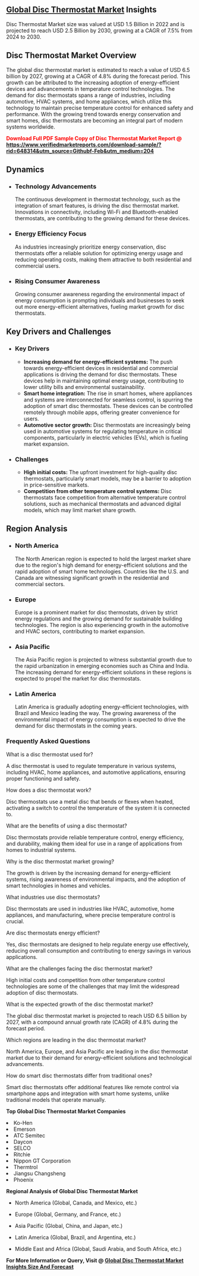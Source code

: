 <h2><a href="https://www.verifiedmarketreports.com/download-sample/?rid=648314&amp;utm_source=Githubf&amp;utm_medium=204" target="_blank">Global Disc Thermostat Market</a> Insights</h2><p>Disc Thermostat Market size was valued at USD 1.5 Billion in 2022 and is projected to reach USD 2.5 Billion by 2030, growing at a CAGR of 7.5% from 2024 to 2030.</p><p> <!DOCTYPE html> <html lang="en"> <head> <meta charset="UTF-8"> <meta name="viewport" content="width=device-width, initial-scale=1.0"> <title>Disc Thermostat Market Overview and Dynamics</title> <meta name="description" content="Detailed insights on Disc Thermostat market size, drivers, challenges, and regional analysis. Explore the market value and key trends in the industry."> </head> <body> <h2>Disc Thermostat Market Overview</h2> <p>The global disc thermostat market is estimated to reach a value of USD 6.5 billion by 2027, growing at a CAGR of 4.8% during the forecast period. This growth can be attributed to the increasing adoption of energy-efficient devices and advancements in temperature control technologies. The demand for disc thermostats spans a range of industries, including automotive, HVAC systems, and home appliances, which utilize this technology to maintain precise temperature control for enhanced safety and performance. With the growing trend towards energy conservation and smart homes, disc thermostats are becoming an integral part of modern systems worldwide.</p> <p><strong><p><span class=""><span style="color: #ff0000;"><strong>Download Full PDF Sample Copy of Disc Thermostat Market Report</strong> @ </span><a href="https://www.verifiedmarketreports.com/download-sample/?rid=648314&amp;utm_source=Githubf-Feb&amp;utm_medium=204" target="_blank">https://www.verifiedmarketreports.com/download-sample/?rid=648314&amp;utm_source=Githubf-Feb&amp;utm_medium=204</a></span></p></strong></p> <h2>Dynamics</h2> <ul> <li><h3>Technology Advancements</h3> The continuous development in thermostat technology, such as the integration of smart features, is driving the disc thermostat market. Innovations in connectivity, including Wi-Fi and Bluetooth-enabled thermostats, are contributing to the growing demand for these devices. </li> <li><h3>Energy Efficiency Focus</h3> As industries increasingly prioritize energy conservation, disc thermostats offer a reliable solution for optimizing energy usage and reducing operating costs, making them attractive to both residential and commercial users. </li> <li><h3>Rising Consumer Awareness</h3> Growing consumer awareness regarding the environmental impact of energy consumption is prompting individuals and businesses to seek out more energy-efficient alternatives, fueling market growth for disc thermostats. </li> </ul> <h2>Key Drivers and Challenges</h2> <ul> <li><h3>Key Drivers</h3> <ul> <li><strong>Increasing demand for energy-efficient systems:</strong> The push towards energy-efficient devices in residential and commercial applications is driving the demand for disc thermostats. These devices help in maintaining optimal energy usage, contributing to lower utility bills and environmental sustainability.</li> <li><strong>Smart home integration:</strong> The rise in smart homes, where appliances and systems are interconnected for seamless control, is spurring the adoption of smart disc thermostats. These devices can be controlled remotely through mobile apps, offering greater convenience for users.</li> <li><strong>Automotive sector growth:</strong> Disc thermostats are increasingly being used in automotive systems for regulating temperature in critical components, particularly in electric vehicles (EVs), which is fueling market expansion.</li> </ul> </li> <li><h3>Challenges</h3> <ul> <li><strong>High initial costs:</strong> The upfront investment for high-quality disc thermostats, particularly smart models, may be a barrier to adoption in price-sensitive markets.</li> <li><strong>Competition from other temperature control systems:</strong> Disc thermostats face competition from alternative temperature control solutions, such as mechanical thermostats and advanced digital models, which may limit market share growth.</li> </ul> </li> </ul> <h2>Region Analysis</h2> <ul> <li><h3>North America</h3> The North American region is expected to hold the largest market share due to the region's high demand for energy-efficient solutions and the rapid adoption of smart home technologies. Countries like the U.S. and Canada are witnessing significant growth in the residential and commercial sectors. </li> <li><h3>Europe</h3> Europe is a prominent market for disc thermostats, driven by strict energy regulations and the growing demand for sustainable building technologies. The region is also experiencing growth in the automotive and HVAC sectors, contributing to market expansion. </li> <li><h3>Asia Pacific</h3> The Asia Pacific region is projected to witness substantial growth due to the rapid urbanization in emerging economies such as China and India. The increasing demand for energy-efficient solutions in these regions is expected to propel the market for disc thermostats. </li> <li><h3>Latin America</h3> Latin America is gradually adopting energy-efficient technologies, with Brazil and Mexico leading the way. The growing awareness of the environmental impact of energy consumption is expected to drive the demand for disc thermostats in the coming years. </li> </ul> <h3>Frequently Asked Questions</h3> <p>What is a disc thermostat used for?</p> <p>A disc thermostat is used to regulate temperature in various systems, including HVAC, home appliances, and automotive applications, ensuring proper functioning and safety.</p> <p>How does a disc thermostat work?</p> <p>Disc thermostats use a metal disc that bends or flexes when heated, activating a switch to control the temperature of the system it is connected to.</p> <p>What are the benefits of using a disc thermostat?</p> <p>Disc thermostats provide reliable temperature control, energy efficiency, and durability, making them ideal for use in a range of applications from homes to industrial systems.</p> <p>Why is the disc thermostat market growing?</p> <p>The growth is driven by the increasing demand for energy-efficient systems, rising awareness of environmental impacts, and the adoption of smart technologies in homes and vehicles.</p> <p>What industries use disc thermostats?</p> <p>Disc thermostats are used in industries like HVAC, automotive, home appliances, and manufacturing, where precise temperature control is crucial.</p> <p>Are disc thermostats energy efficient?</p> <p>Yes, disc thermostats are designed to help regulate energy use effectively, reducing overall consumption and contributing to energy savings in various applications.</p> <p>What are the challenges facing the disc thermostat market?</p> <p>High initial costs and competition from other temperature control technologies are some of the challenges that may limit the widespread adoption of disc thermostats.</p> <p>What is the expected growth of the disc thermostat market?</p> <p>The global disc thermostat market is projected to reach USD 6.5 billion by 2027, with a compound annual growth rate (CAGR) of 4.8% during the forecast period.</p> <p>Which regions are leading in the disc thermostat market?</p> <p>North America, Europe, and Asia Pacific are leading in the disc thermostat market due to their demand for energy-efficient solutions and technological advancements.</p> <p>How do smart disc thermostats differ from traditional ones?</p> <p>Smart disc thermostats offer additional features like remote control via smartphone apps and integration with smart home systems, unlike traditional models that operate manually.</p> </body> </html> </p><p><strong>Top Global Disc Thermostat Market Companies</strong></p><div data-test-id=""><p><li>Ko-Hen</li><li> Emerson</li><li> ATC Semitec</li><li> Daycon</li><li> SELCO</li><li> Ritchie</li><li> Nippon GT Corporation</li><li> Thermtrol</li><li> Jiangsu Changsheng</li><li> Phoenix</li></p><div><strong>Regional Analysis of&nbsp;Global Disc Thermostat Market</strong></div><ul><li dir="ltr"><p dir="ltr">North America&nbsp;(Global, Canada, and Mexico, etc.)</p></li><li dir="ltr"><p dir="ltr">Europe (Global, Germany, and France, etc.)</p></li><li dir="ltr"><p dir="ltr">Asia Pacific&nbsp;(Global, China, and Japan, etc.)</p></li><li dir="ltr"><p dir="ltr">Latin America&nbsp;(Global, Brazil, and Argentina, etc.)</p></li><li dir="ltr">Middle East and Africa&nbsp;(Global, Saudi Arabia, and South Africa, etc.)</li></ul><p><strong>For More Information or Query, Visit @&nbsp;</strong><strong><a href="https://www.verifiedmarketreports.com/product/disc-thermostat-market/?utm_source=Githubf&amp;utm_medium=204" target="_blank">Global Disc Thermostat Market Insights Size And Forecast</a></strong></p></div>
